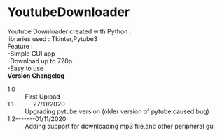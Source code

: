 # YoutubeDownloader
Youtube Downloader created with Python .
<br>libraries used : Tkinter,Pytube3
<br>Feature : <br>-Simple GUI app
              <br>-Download up to 720p 
              <br>-Easy to use
<br>
<b>Version Changelog</b>
<dl>
  <dt>1.0</dt>
  <dd>First Upload</dd>
  <dt>1.1-------27/11/2020</dt>
  <dd>Upgrading pytube version (older version of pytube caused bug)</dd>
  <dt>1.2-------01/11/2020</dt>
  <dd>Adding support for downloading mp3 file,and other peripheral gui</dd>
</dl>
